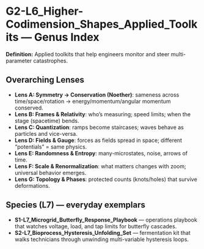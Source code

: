 # G2-L6_Higher-Codimension_Shapes_Applied_Toolkits — Genus Index
**Definition:** Applied toolkits that help engineers monitor and steer multi-parameter catastrophes.

## Overarching Lenses

- **Lens A: Symmetry -> Conservation (Noether)**: sameness across time/space/rotation → energy/momentum/angular momentum conserved.
- **Lens B: Frames & Relativity**: who’s measuring; speed limits; when the stage (spacetime) bends.
- **Lens C: Quantization**: ramps become staircases; waves behave as particles and vice-versa.
- **Lens D: Fields & Gauge**: forces as fields spread in space; different “potentials” = same physics.
- **Lens E: Randomness & Entropy**: many-microstates, noise, arrows of time.
- **Lens F: Scale & Renormalization**: what matters changes with zoom; universal behavior emerges.
- **Lens G: Topology & Phases**: protected counts (knots/holes) that survive deformations.

## Species (L7) — everyday exemplars
- **S1-L7_Microgrid_Butterfly_Response_Playbook** — operations playbook that watches voltage, load, and tap limits for butterfly cascades.
- **S2-L7_Bioprocess_Hysteresis_Unfolding_Set** — fermentation kit that walks technicians through unwinding multi-variable hysteresis loops.

